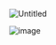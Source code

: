 ![Untitled](https://user-images.githubusercontent.com/80076029/135637611-32feb57d-5702-4a60-b2dd-7c7522e20442.png)

![image](https://user-images.githubusercontent.com/80076029/135637668-e746be86-e1fc-415a-ad12-f9418e7f2636.png)
